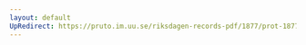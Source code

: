 ```yaml
---
layout: default
UpRedirect: https://pruto.im.uu.se/riksdagen-records-pdf/1877/prot-1877--ak--060.pdf
---
```

